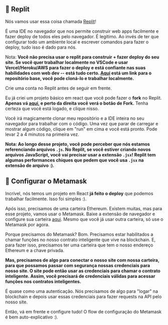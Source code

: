 ## 🤯 Replit

Nós vamos usar essa coisa chamada  [Replit](https://replit.com/~)!

É uma IDE no navegador que nos permite construir web apps facilmente e fazer deploy de todos eles pelo navegador. É legítimo. Ao invés de ter que configurar todo um ambiente local e escrever comandos para fazer o deploy, tudo isso é dado para nós.

Nota: **Você não precisa usar o replit para construir + fazer deploy do seu site. Se você quer trabalhar localmente no VSCode e usar Vercel/Heroku/AWS para fazer o deploy e está confiante nas suas habilidades com web dev -- está tudo certo. [Aqui](https://github.com/buildspace/buildspace-nft-course-starter) está um link para o repositório base, você pode cloná-lo e trabalhar localmente.**

Crie uma conta no Replit antes de seguir em frente.

Eu já criei um projeto básico em react que você pode fazer o  **fork** no Replit.  **Apenas vá [aqui](https://replit.com/@adilanchian/nft-starter-project?v=1), e perto da direita você verá o botão de Fork.** Tenha certeza que você está logado, e clique nisso.

Você irá magicamente clonar meu repositório e a IDE inteira no seu navegador para trabalhar com o código. Uma vez que parar de carregar e mostrar algum código, clique em "run" em cima e você está pronto. Pode levar 2 a 4 minutos na primeira vez.

**Nota: Ao longo desse projeto, você pode perceber que nós estamos referenciando arquivos `.js`. No Replit, se você estiver criando novos arquivos JavaScript, você vai precisar usar a extensão `.jsx`! Replit tem algumas performances chiques que pedem que você usa `.jsx` na extensão de arquivo :).**

## 🦊 Configurar o Metamask

Incrível, nós temos um projeto em React **já feito o deploy** que podemos trabalhar facilmente. Isso foi simples :).

Após isso, precisamos de uma carteira Ethereum. Existem muitas, mas para esse projeto, vamos usar o Metamask. Baixe a extensão de navegador e configure sua carteira [aqui](https://metamask.io/download.html). Mesmo que você já usar outra carteira, só use o Metamask por agora.

Porque precisamos do Metamask? Bom. Precisamos estar habilitados a chamar funções no nosso contrato inteligente que vive na blockchain. E, para fazer isso, precisamos ter uma carteira que tem o nosso endereço Ethereum e a chave privada.

**Mas, precisamos de algo para conectar o nosso site com nossa carteira, para que possamos passar com segurança nossas credenciais para nosso site. O site pode então usar as credenciais para chamar o contrato inteligente. Assim, você precisará de credenciais válidas para acessar funções nos contratos inteligentes.**

É quase como uma autenticação. Nós precisamos de algo para "logar" na blockchain e depois usar essas credenciais para fazer requests na API pelo nosso site.

Então, vá em frente e configure tudo! O flow de configuração do Metamask é bem auto-explicativo :).